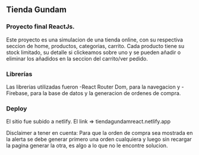 ## Tienda Gundam

### Proyecto final ReactJs.

Este proyecto es una simulacion de una tienda online, con su respectiva seccion de home, productos, categorias, carrito. Cada producto tiene su stock limitado, su detalle si clickeamos sobre uno y se pueden añadir o eliminar los añadidos en la seccion del carrito/ver pedido.

### Librerías

Las librerias utilizadas fueron -React Router Dom, para la navegacion y -Firebase, para la base de datos y la generacion de ordenes de compra.

### Deploy

El sitio fue subido a netlify. El link => tiendagundamreact.netlify.app


Disclaimer a tener en cuenta: Para que la orden de compra sea mostrada en la alerta se debe generar primero una orden cualquiera y luego sin recargar la pagina generar la otra, es algo a lo que no le encontre solucion.



